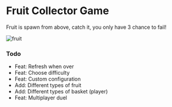 # Fruit Collector Game

Fruit is spawn from above, catch it, you only have 3 chance to fail!

![fruit](https://github.com/SiapaLupa/fruit-collector-game/assets/110075636/0f61601f-9329-45a4-b876-064e0cbce49d)

### Todo

- Feat: Refresh when over
- Feat: Choose difficulty
- Feat: Custom configuration
- Add: Different types of fruit
- Add: Different types of basket (player)
- Feat: Multiplayer duel